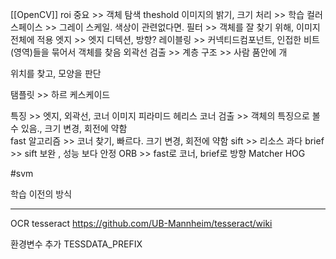 [[OpenCV]]
roi 중요 >> 객체 탐색
theshold
이미지의 밝기, 크기 처리 >> 학습
컬러스페이스 >> 그레이 스케일. 색상이 관련없다면.
필터 >> 객체를 잘 찾기 위해, 이미지 전체에 적용
엣지 >> 엣지 디텍션, 방향?
레이블링 >> 커넥티드컴포넌트, 인접한 비트(영역)들을 묶어서 객체를 찾음
외곽선 검출 >> 
계층 구조 >> 사람 품안에 개

위치를 찾고, 모양을 판단

탬플릿 >> 하르 케스케이드

특징 >> 엣지, 외곽선, 코너
이미지 피라미드 
헤리스 코너 검출 >> 객체의 특징으로 볼 수 있음., 크기 변경, 회전에 약함  
fast 알고리즘 >> 코너 찾기, 빠르다.     크기 변경, 회전에 약함
sift >> 리소스 과다
brief >> sift 보완 , 성능 보다 안정
ORB >> fast로 코너, brief로 방향
		Matcher
HOG

#svm

학습 이전의 방식
 
--------------
 
 OCR
tesseract 
https://github.com/UB-Mannheim/tesseract/wiki

환경변수 추가 
TESSDATA_PREFIX